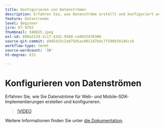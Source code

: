 ```yaml
---
title: Konfigurieren von Datenströmen
description: Erfahren Sie, wie Datenströme erstellt und konfiguriert werden
feature: Datastreams
level: Beginner
jira: KT-9762
thumbnail: 340825.jpeg
exl-id: 890a2129-1c17-43d1-9568-ce8025470306
source-git-commit: d4d5433c2a975d5ac0011d7bdc7f590bf8146cc6
workflow-type: tm+mt
source-wordcount: '38'
ht-degree: 81%

---
```


# Konfigurieren von Datenströmen

Erfahren Sie, wie Sie Datenströme für Web- und Mobile-SDK-Implementierungen erstellen und konfigurieren.

>[!VIDEO](https://video.tv.adobe.com/v/340825?quality=12&learn=on)

Weitere Informationen finden Sie unter [die Dokumentation](https://experienceleague.adobe.com/docs/experience-platform/edge/fundamentals/datastreams.html?lang=de).
